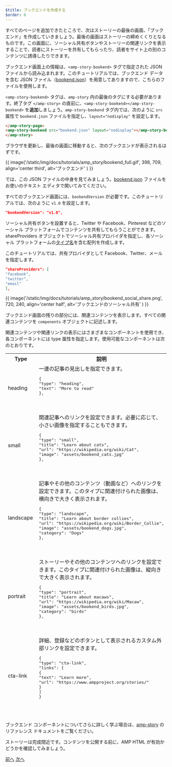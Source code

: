 ```yaml
---
$title: ブックエンドを作成する
$order: 6
---
```


すべてのページを追加できたところで、次はストーリーの最後の画面、「ブックエンド」を作成していきましょう。最後の画面はストーリーの締めくくりとなるものです。この画面に、ソーシャル共有ボタンやストーリーの関連リンクを表示することで、読者にストーリーを共有してもらったり、読者をサイト上の別のコンテンツに誘導したりできます。

ブックエンド画面上の情報は、`<amp-story-bookend>` タグで指定された JSON ファイルから読み込まれます。このチュートリアルでは、ブックエンド データを含む JSON ファイル（[bookend.json](https://github.com/ampproject/docs/blob/master/tutorial_source/amp-pets-story/bookend.json)）を用意してありますので、こちらのファイルを使用します。

`<amp-story-bookend>` タグは、`amp-story` 内の最後のタグにする必要があります。終了タグ `</amp-story>` の直前に、`<amp-story-bookend></amp-story-bookend>` を**追加**しましょう。`amp-story-bookend` タグ内では、次のように `src` 属性で `bookend.json` ファイルを指定し、`layout="nodisplay"` を設定します。

```html hl_lines="2"
</amp-story-page>
<amp-story-bookend src="bookend.json" layout="nodisplay"></amp-story-bookend>
</amp-story>
```

ブラウザを更新し、最後の画面に移動すると、次のブックエンドが表示されるはずです。

{{ image('/static/img/docs/tutorials/amp_story/bookend_full.gif', 398, 709, align='center third', alt='ブックエンド' ) }}

では、この JSON ファイルの中身を見てみましょう。[bookend.json](https://github.com/ampproject/docs/blob/master/tutorial_source/amp-pets-story/bookend.json) ファイルをお使いのテキスト エディタで開いてみてください。

すべてのブックエンド画面には、`bookendVersion` が必要です。このチュートリアルでは、次のように `v1.0` を設定します。

```json
"bookendVersion": "v1.0",
```

ソーシャル共有ボタンを設置すると、Twitter や Facebook、Pinterest などのソーシャル プラットフォームでコンテンツを共有してもらうことができます。shareProviders オブジェクトでソーシャル共有プロバイダを指定し、各ソーシャル プラットフォームの[タイプ名](/ja/docs/reference/components/amp-social-share.html#pre-configured-providers)を含む配列を作成します。

このチュートリアルでは、共有プロバイダとして Facebook、Twitter、メールを指定します。

```json
"shareProviders": [
"facebook",
"twitter",
"email"
],
```

{{ image('/static/img/docs/tutorials/amp_story/bookend_social_share.png', 720, 240, align='center half', alt='ブックエンドのソーシャル共有' ) }}

ブックエンド画面の残りの部分には、関連コンテンツを表示します。すべての関連コンテンツを `components` オブジェクトに記述します。

関連コンテンツや関連リンクの表示にはさまざまなコンポーネントを使用でき、各コンポーネントには type 属性を指定します。使用可能なコンポーネントは次のとおりです。

<table>
<thead>
<tr>
<th width="20%">Type</th>
<th>説明</th>
</tr>
<tr>
<td>heading</td>
<td>一連の記事の見出しを指定できます。
<pre class="nopreline">
{
"type": "heading",
"text": "More to read"
},
</pre>
<br>
<figure class="alignment-wrapper half">
<amp-img src="/static/img/docs/tutorials/amp_story/bookend_heading.png" width="720" height="140" layout="responsive" alt="ブックエンドの見出し"></amp-img>
</figure>
</td>
</tr>
<tr>
<td>small</td>
<td>関連記事へのリンクを設定できます。必要に応じて、小さい画像を指定することもできます。
<pre class="nopreline">
{
"type": "small",
"title": "Learn about cats",
"url": "https://wikipedia.org/wiki/Cat",
"image": "assets/bookend_cats.jpg"
},
</pre>
<br>
<figure class="alignment-wrapper half">
<amp-img src="/static/img/docs/tutorials/amp_story/bookend_small.png" width="720" height="267" layout="responsive" alt="ブックエンドの小さい記事"></amp-img>
</figure>
</td>
</tr>
<tr>
<td>landscape</td>
<td>記事やその他のコンテンツ（動画など）へのリンクを設定できます。このタイプに関連付けられた画像は、横向きで大きく表示されます。
<pre class="nopreline">
{
"type": "landscape",
"title": "Learn about border collies",
"url": "https://wikipedia.org/wiki/Border_Collie",
"image": "assets/bookend_dogs.jpg",
"category": "Dogs"
},
</pre>
<br>
<figure class="alignment-wrapper half">
<amp-img src="/static/img/docs/tutorials/amp_story/bookend_landscape.png" width="720" height="647" layout="responsive" alt="ブックエンドの横向きの記事"></amp-img>
</figure>
</td>
</tr>
<tr>
<td>portrait</td>
<td>ストーリーやその他のコンテンツへのリンクを設定できます。このタイプに関連付けられた画像は、縦向きで大きく表示されます。
<pre class="nopreline">
{
"type": "portrait",
"title": "Learn about macaws",
"url": "https://wikipedia.org/wiki/Macaw",
"image": "assets/bookend_birds.jpg",
"category": "birds"
},
</pre>
<br>
<figure class="alignment-wrapper half">
<amp-img src="/static/img/docs/tutorials/amp_story/bookend_portrait.png" width="720" height="1018" layout="responsive" alt="ブックエンドの縦向きの記事"></amp-img>
</figure>
</td>
</tr>
<tr>
<td>cta-link</td>
<td>詳細、登録などのボタンとして表示されるカスタム外部リンクを設定できます。
<pre class="nopreline">
{
"type": "cta-link",
"links": [
{
"text": "Learn more",
"url": "https://www.ampproject.org/stories/"
}
]
}
</pre>
<br>
<figure class="alignment-wrapper half">
<amp-img src="/static/img/docs/tutorials/amp_story/bookend_cta.png" width="720" height="137" layout="responsive" alt="ブックエンドのカスタム外部リンク"></amp-img>
</figure>
</td>
</tr>
</thead>
<tbody>
</tbody>
</table>

ブックエンド コンポーネントについてさらに詳しく学ぶ場合は、[amp-story](/ja/docs/reference/components/amp-story.html#bookend:-amp-story-bookend) のリファレンス ドキュメントをご覧ください。

ストーリーは完成間近です。コンテンツを公開する前に、AMP HTML が有効かどうかを確認してみましょう。

<div class="prev-next-buttons">
<a class="button prev-button" href="/ja/docs/getting_started/visual_story/animating_elements.html"><span class="arrow-prev">前へ</span></a>
<a class="button next-button" href="/ja/docs/getting_started/visual_story/validation.html"><span class="arrow-next">次へ</span></a>
</div>
 
